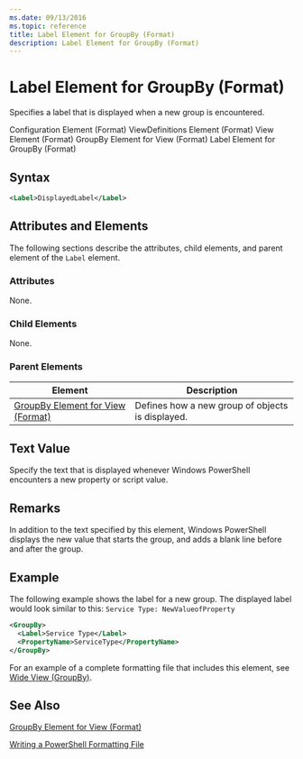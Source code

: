 ```yaml
---
ms.date: 09/13/2016
ms.topic: reference
title: Label Element for GroupBy (Format)
description: Label Element for GroupBy (Format)
---
```

# Label Element for GroupBy (Format)

Specifies a label that is displayed when a new group is encountered.

Configuration Element (Format)
ViewDefinitions Element (Format)
View Element (Format)
GroupBy Element for View (Format)
Label Element for GroupBy (Format)

## Syntax

```xml
<Label>DisplayedLabel</Label>
```

## Attributes and Elements

The following sections describe the attributes, child elements, and parent element of the `Label` element.

### Attributes

None.

### Child Elements

None.

### Parent Elements

|Element|Description|
|-------------|-----------------|
|[GroupBy Element for View (Format)](./groupby-element-for-view-format.md)|Defines how a new group of objects is displayed.|

## Text Value

Specify the text that is displayed whenever Windows PowerShell encounters a new property or script value.

## Remarks

In addition to the text specified by this element, Windows PowerShell displays the new value that starts the group, and adds a blank line before and after the group.

## Example

The following example shows the label for a new group. The displayed label would look similar to this: `Service Type: NewValueofProperty`

```xml
<GroupBy>
  <Label>Service Type</Label>
  <PropertyName>ServiceType</PropertyName>
</GroupBy>

```

For an example of a complete formatting file that includes this element, see [Wide View (GroupBy)](./wide-view-groupby.md).

## See Also

[GroupBy Element for View (Format)](./groupby-element-for-view-format.md)

[Writing a PowerShell Formatting File](./writing-a-powershell-formatting-file.md)
